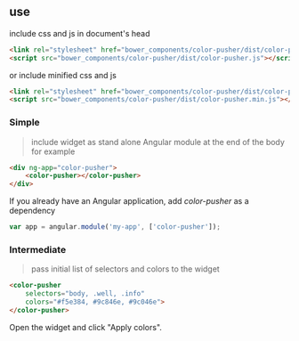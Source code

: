 ## use

include css and js in document's head

```html
<link rel="stylesheet" href="bower_components/color-pusher/dist/color-pusher.css">
<script src="bower_components/color-pusher/dist/color-pusher.js"></script>
```

or include minified css and js

```html
<link rel="stylesheet" href="bower_components/color-pusher/dist/color-pusher.min.css">
<script src="bower_components/color-pusher/dist/color-pusher.min.js"></script>
```

### Simple

> include widget as stand alone Angular module at the end of the body for example

```html
<div ng-app="color-pusher">
    <color-pusher></color-pusher>
</div>
```

If you already have an Angular application, add *color-pusher* as a dependency

```js
var app = angular.module('my-app', ['color-pusher']);
```

### Intermediate

> pass initial list of selectors and colors to the widget

```html
<color-pusher
    selectors="body, .well, .info"
    colors="#f5e384, #9c846e, #9c046e">
</color-pusher>
```

Open the widget and click "Apply colors".


